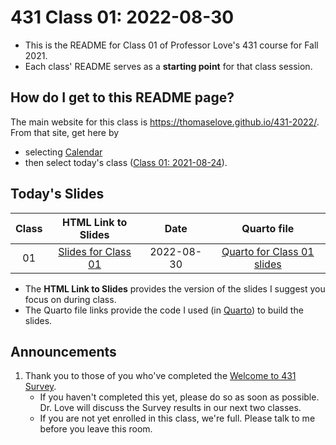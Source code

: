 # 431 Class 01: 2022-08-30

- This is the README for Class 01 of Professor Love's 431 course for Fall 2021. 
- Each class' README serves as a **starting point** for that class session.

## How do I get to this README page?

The main website for this class is https://thomaselove.github.io/431-2022/. From that site, get here by 

- selecting [Calendar](https://thomaselove.github.io/431-2022/calendar.html)
- then select today's class ([Class 01: 2021-08-24](https://github.com/THOMASELOVE/431-classes-22/tree/main/class01)).

## Today's Slides

Class | HTML Link to Slides | Date | Quarto file
:---: | :------------: | :---: | :--------------:
01 | [Slides for Class 01](https://thomaselove.github.io/431-slides-2022/class01.html) | 2022-08-30 | [Quarto for Class 01 slides](class01.qmd)

- The **HTML Link to Slides** provides the version of the slides I suggest you focus on during class.
- The Quarto file links provide the code I used (in [Quarto](https://quarto.org/)) to build the slides.

## Announcements

1. Thank you to those of you who've completed the [Welcome to 431 Survey](https://bit.ly/431-2022-welcome-survey). 
    - If you haven't completed this yet, please do so as soon as possible. Dr. Love will discuss the Survey results in our next two classes.
    - If you are not yet enrolled in this class, we're full. Please talk to me before you leave this room.


